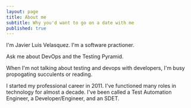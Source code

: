 ```yaml
---
layout: page
title: About me
subtitle: Why you'd want to go on a date with me
published: true
---
```


I'm Javier Luis Velasquez. I'm a software practioner. 

Ask me about DevOps and the Testing Pyramid.

When I'm not talking about testing and devops with developers, I'm busy propogating succulents or reading.


I started my professional career in 2011. I've functioned many roles in technology for almost a decade. I've been called a Test Automation Engineer, a Developer/Engineer, and an SDET.

